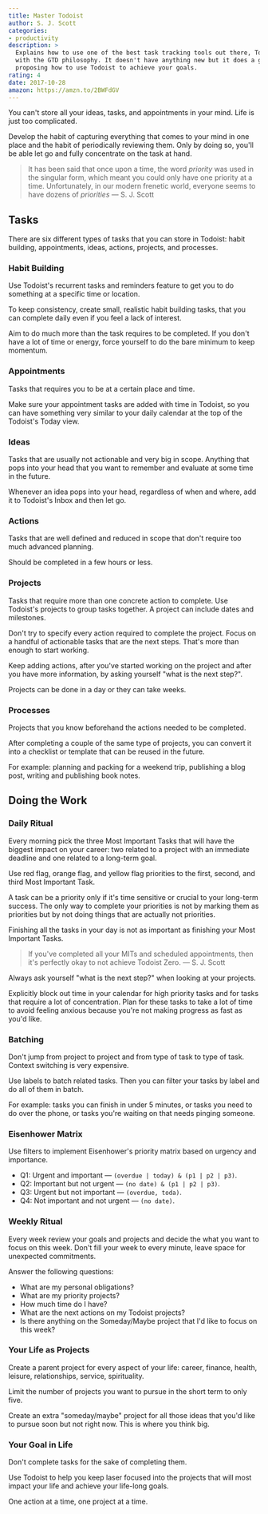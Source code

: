 ```yaml
---
title: Master Todoist
author: S. J. Scott
categories:
- productivity
description: >
  Explains how to use one of the best task tracking tools out there, Todoist,
  with the GTD philosophy. It doesn't have anything new but it does a good job
  proposing how to use Todoist to achieve your goals.
rating: 4
date: 2017-10-28
amazon: https://amzn.to/2BWFdGV
---
```


You can't store all your ideas, tasks, and appointments in your mind. Life is
just too complicated.

Develop the habit of capturing everything that comes to your mind in one place
and the habit of periodically reviewing them. Only by doing so, you'll be able
let go and fully concentrate on the task at hand.

> It has been said that once upon a time, the word *priority* was used in the
> singular form, which meant you could only have one priority at a time.
> Unfortunately, in our modern frenetic world, everyone seems to have dozens of
> *priorities* — S. J. Scott

## Tasks

There are six different types of tasks that you can store in Todoist: habit
building, appointments, ideas, actions, projects, and processes.

### Habit Building

Use Todoist's recurrent tasks and reminders feature to get you to do something at
a specific time or location.

To keep consistency, create small, realistic habit building tasks, that you can
complete daily even if you feel a lack of interest.

Aim to do much more than the task requires to be completed. If you don't have a
lot of time or energy, force yourself to do the bare minimum to keep momentum.

### Appointments

Tasks that requires you to be at a certain place and time.

Make sure your appointment tasks are added with time in Todoist, so you can have
something very similar to your daily calendar at the top of the Todoist's Today
view.

### Ideas

Tasks that are usually not actionable and very big in scope. Anything that pops
into your head that you want to remember and evaluate at some time in the
future.

Whenever an idea pops into your head, regardless of when and where, add it to
Todoist's Inbox and then let go.

### Actions

Tasks that are well defined and reduced in scope that don't require too much
advanced planning.

Should be completed in a few hours or less.

### Projects

Tasks that require more than one concrete action to complete. Use Todoist's
projects to group tasks together. A project can include dates and milestones.

Don't try to specify every action required to complete the project. Focus on a
handful of actionable tasks that are the next steps. That's more than enough to
start working.

Keep adding actions, after you've started working on the project and after you
have more information, by asking yourself "what is the next step?".

Projects can be done in a day or they can take weeks.

### Processes

Projects that you know beforehand the actions needed to be completed.

After completing a couple of the same type of projects, you can convert it into
a checklist or template that can be reused in the future.

For example: planning and packing for a weekend trip, publishing a blog post,
writing and publishing book notes.

## Doing the Work

### Daily Ritual

Every morning pick the three Most Important Tasks that will have the biggest
impact on your career: two related to a project with an immediate deadline and
one related to a long-term goal.

Use red flag, orange flag, and yellow flag priorities to the first, second, and
third Most Important Task.

A task can be a priority only if it's time sensitive or crucial to your
long-term success. The only way to complete your priorities is not by marking
them as priorities but by not doing things that are actually not priorities.

Finishing all the tasks in your day is not as important as finishing your Most
Important Tasks.

> If you've completed all your MITs and scheduled appointments, then it's
> perfectly okay to not achieve Todoist Zero. — S. J. Scott

Always ask yourself "what is the next step?" when looking at your projects.

Explicitly block out time in your calendar for high priority tasks and for tasks
that require a lot of concentration. Plan for these tasks to take a lot of time
to avoid feeling anxious because you're not making progress as fast as you'd
like.

### Batching

Don't jump from project to project and from type of task to type of task.
Context switching is very expensive.

Use labels to batch related tasks. Then you can filter your tasks by label and
do all of them in batch.

For example: tasks you can finish in under 5 minutes, or tasks you need to do
over the phone, or tasks you're waiting on that needs pinging someone.

### Eisenhower Matrix

Use filters to implement Eisenhower's priority matrix based on urgency and
importance.

* Q1: Urgent and important — `(overdue | today) & (p1 | p2 | p3)`.
* Q2: Important but not urgent — `(no date) & (p1 | p2 | p3)`.
* Q3: Urgent but not important — `(overdue, toda)`.
* Q4: Not important and not urgent — `(no date)`.

### Weekly Ritual

Every week review your goals and projects and decide the what you want to focus
on this week. Don't fill your week to every minute, leave space for unexpected
commitments.

Answer the following questions:

* What are my personal obligations?
* What are my priority projects?
* How much time do I have?
* What are the next actions on my Todoist projects?
* Is there anything on the Someday/Maybe project that I'd like to focus on this
  week?

### Your Life as Projects

Create a parent project for every aspect of your life: career, finance, health,
leisure, relationships, service, spirituality.

Limit the number of projects you want to pursue in the short term to only five.

Create an extra "someday/maybe" project for all those ideas that you'd like to
pursue soon but not right now. This is where you think big.

### Your Goal in Life

Don't complete tasks for the sake of completing them.

Use Todoist to help you keep laser focused into the projects that will most
impact your life and achieve your life-long goals.

One action at a time, one project at a time.
